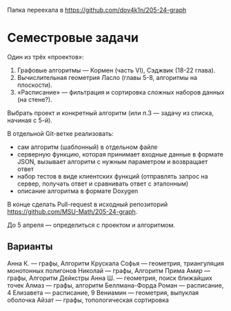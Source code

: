 Папка переехала в https://github.com/dov4k1n/205-24-graph

# Семестровые задачи

Один из трёх «проектов»:

1. Графовые алгоритмы — Кормен (часть VI), Сэджвик (18-22 глава).
2. Вычислительная геометрия Ласло (главы 5-8, алгоритмы на плоскости).
3. «Расписание» — фильтрация и сортировка сложных наборов данных (на стене?).

Выбрать проект и конкретный алгоритм (или п.3 — задачу из списка, начиная с 5-й).

В отдельной Git-ветке реализовать:
- сам алгоритм (шаблонный) в отдельном файле
- серверную функцию, которая принимает входные данные в формате JSON, вызывает алгоритм с нужным параметром и возвращает ответ
- набор тестов в виде клиентских функций (отправлять запрос на сервер, получать ответ и сравнивать ответ с эталонным)
- описание алгоритма в формате Doxygen

В конце сделать Pull-request в исходный репозиторий https://github.com/MSU-Math/205-24-graph.

До 5 апреля — определиться с проектом и алгоритмом.

## Варианты

Анна К. — графы, Алгоритм Крускала
Софья — геометрия, триангуляция монотонных полигонов
Николай — графы, Алгоритм Прима
Амир — графы, Алгоритм Дейкстры
Анна Ш. — геометрия, поиск ближайших точек
Алмаз — графы, алгоритм Беллмана-Форда
Роман — расписание, 4
Елизавета — расписание, 9
Вениамин — геометрия, выпуклая оболочка
Айзат — графы, топологическая сортировка